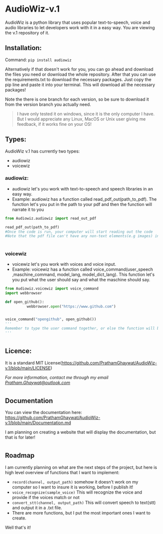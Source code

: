 # AudioWiz-v.1
AudioWiz is a python library that uses popular text-to-speech, voice and audio libraries to let developers work with it in a easy way. You are viewing the v.1 repository of it.
## Installation:
Command: `pip install audiowiz`

Alternatively if that doesn't work for you, you can go ahead and download the files you need or download the whole repository.
After that you can use the requirements.txt to download the necessary packages. Just copy the pip line and paste it into your terminal. This will download all the necessary packages!

Note the there is one branch for each version, so be sure to download it from the version branch you actually need.

> I have only tested it on windows, since it is the only computer I have. But I would appreciate any Linux, MacOS or Unix user giving me feedback, if it works fine on your OS!
## Types:
AudioWiz v.1 has currently two types: 
- audiowiz
- voicewiz
### audiowiz:
- audiowiz let's you work with text-to-speech and speech libraries in an easy way.
- Example: audiowiz has a function called read_pdf_out(path_to_pdf). The function let's you put in the path to your pdf and then the function will narrate it to you

```python
from Audiowiz.audiowiz import read_out_pdf

read_pdf_out(path_to_pdf) 
#Once the code is run, your computer will start reading out the code
#Note that the pdf file can't have any non-text elements(e.g images) in it!
```
#

### voicewiz
- voicewiz let's you work with voices and voice input.
- Example: voicewiz has a function called voice_command(user_speech ,maschine_command, model_lang, model_dict_lang). This function let's you put what the user should say and what the maschine should say.

```python
from Audiowiz.voicewiz import voice_command
import webbrowser

def open_github():
          webbrowser.open("https://www.github.com")


voice_command("opengithub", open_github()) 
'''
Remember to type the user command together, or else the function will be outputed as soon as the user says the first word!
'''
```
#
## Licence:
It is a standard MIT License(https://github.com/PrathamGhaywat/AudioWiz-v.1/blob/main/LICENSE)

*For more information, contact me through my email Pratham.Ghaywat@outlook.com*

#
## Documentation
You can view the documentation here:
https://github.com/PrathamGhaywat/AudioWiz-v.1/blob/main/Documentation.md

I am planning on creating a website that will display the documentation, but that is for later!
#
## Roadmap
I am currently planning on what are the next steps of the project, but here is high level overview of functions that I want to implement:
- `record(channel, output_path)` somehow it doesn't work on my computer so I want to insure it is working, before I publish it!
- `voice_recognize(sample_voice)` This will recognize the voice and provide if the voices match or not
- `convert_stt(channel, output_path)` This will convert speech to text(stt) and output it in a .txt file.
- There are more functions, but I put the most important ones I want to create.

Well that's it!
